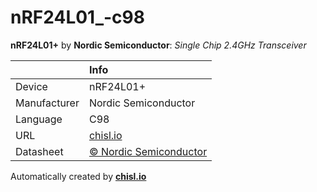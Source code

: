 # nRF24L01_-c98

**nRF24L01+** by **Nordic Semiconductor**: *Single Chip 2.4GHz Transceiver*

|              | Info                         |
|:-------------|:-----------------------------|
| Device       | nRF24L01+                        |
| Manufacturer | Nordic Semiconductor |
| Language     | C98 |
| URL          | [chisl.io](https://chisl.io/v/nRF24L01+?t=c&r=98) |
| Datasheet    | [&copy; Nordic Semiconductor](https://www.nordicsemi.com/eng/content/download/2726/34069/file/nRF24L01P_Product_Specification_1_0.pdf) |

Automatically created by **[chisl.io](https://chisl.io)**
